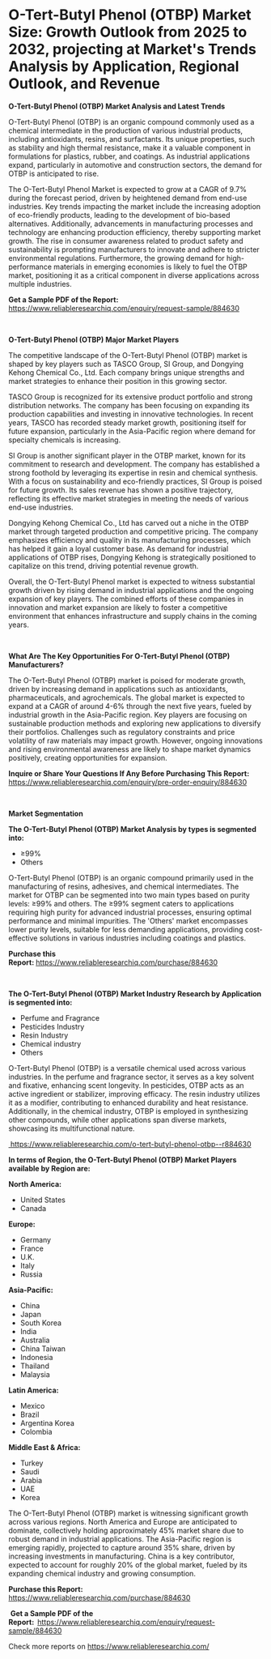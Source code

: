 <p><h1>O-Tert-Butyl Phenol (OTBP) Market Size: Growth Outlook from 2025 to 2032, projecting at Market's Trends Analysis by Application, Regional Outlook, and Revenue</h1></p><p><strong>O-Tert-Butyl Phenol (OTBP) Market Analysis and Latest Trends</strong></p>
<p><p>O-Tert-Butyl Phenol (OTBP) is an organic compound commonly used as a chemical intermediate in the production of various industrial products, including antioxidants, resins, and surfactants. Its unique properties, such as stability and high thermal resistance, make it a valuable component in formulations for plastics, rubber, and coatings. As industrial applications expand, particularly in automotive and construction sectors, the demand for OTBP is anticipated to rise.</p><p>The O-Tert-Butyl Phenol Market is expected to grow at a CAGR of 9.7% during the forecast period, driven by heightened demand from end-use industries. Key trends impacting the market include the increasing adoption of eco-friendly products, leading to the development of bio-based alternatives. Additionally, advancements in manufacturing processes and technology are enhancing production efficiency, thereby supporting market growth. The rise in consumer awareness related to product safety and sustainability is prompting manufacturers to innovate and adhere to stricter environmental regulations. Furthermore, the growing demand for high-performance materials in emerging economies is likely to fuel the OTBP market, positioning it as a critical component in diverse applications across multiple industries.</p></p>
<p><strong>Get a Sample PDF of the Report:&nbsp;</strong> <a href="https://www.reliableresearchiq.com/enquiry/request-sample/884630?utm_campaign=2173&utm_medium=2&utm_source=Github&utm_content=ia&utm_term=01022025&utm_id=o-tert-butyl-phenol-otbp">https://www.reliableresearchiq.com/enquiry/request-sample/884630</a></p>
<p>&nbsp;</p>
<p><strong>O-Tert-Butyl Phenol (OTBP) Major Market Players</strong></p>
<p><p>The competitive landscape of the O-Tert-Butyl Phenol (OTBP) market is shaped by key players such as TASCO Group, SI Group, and Dongying Kehong Chemical Co., Ltd. Each company brings unique strengths and market strategies to enhance their position in this growing sector.</p><p>TASCO Group is recognized for its extensive product portfolio and strong distribution networks. The company has been focusing on expanding its production capabilities and investing in innovative technologies. In recent years, TASCO has recorded steady market growth, positioning itself for future expansion, particularly in the Asia-Pacific region where demand for specialty chemicals is increasing.</p><p>SI Group is another significant player in the OTBP market, known for its commitment to research and development. The company has established a strong foothold by leveraging its expertise in resin and chemical synthesis. With a focus on sustainability and eco-friendly practices, SI Group is poised for future growth. Its sales revenue has shown a positive trajectory, reflecting its effective market strategies in meeting the needs of various end-use industries.</p><p>Dongying Kehong Chemical Co., Ltd has carved out a niche in the OTBP market through targeted production and competitive pricing. The company emphasizes efficiency and quality in its manufacturing processes, which has helped it gain a loyal customer base. As demand for industrial applications of OTBP rises, Dongying Kehong is strategically positioned to capitalize on this trend, driving potential revenue growth.</p><p>Overall, the O-Tert-Butyl Phenol market is expected to witness substantial growth driven by rising demand in industrial applications and the ongoing expansion of key players. The combined efforts of these companies in innovation and market expansion are likely to foster a competitive environment that enhances infrastructure and supply chains in the coming years.</p></p>
<p>&nbsp;</p>
<p><strong>What Are The Key Opportunities For O-Tert-Butyl Phenol (OTBP) Manufacturers?</strong></p>
<p><p>The O-Tert-Butyl Phenol (OTBP) market is poised for moderate growth, driven by increasing demand in applications such as antioxidants, pharmaceuticals, and agrochemicals. The global market is expected to expand at a CAGR of around 4-6% through the next five years, fueled by industrial growth in the Asia-Pacific region. Key players are focusing on sustainable production methods and exploring new applications to diversify their portfolios. Challenges such as regulatory constraints and price volatility of raw materials may impact growth. However, ongoing innovations and rising environmental awareness are likely to shape market dynamics positively, creating opportunities for expansion.</p></p>
<p><strong>Inquire or Share Your Questions If Any Before Purchasing This Report:</strong> <a href="https://www.reliableresearchiq.com/enquiry/pre-order-enquiry/884630?utm_campaign=2173&utm_medium=2&utm_source=Github&utm_content=ia&utm_term=01022025&utm_id=o-tert-butyl-phenol-otbp">https://www.reliableresearchiq.com/enquiry/pre-order-enquiry/884630</a></p>
<p>&nbsp;</p>
<p><strong>Market Segmentation</strong></p>
<p><strong>The O-Tert-Butyl Phenol (OTBP) Market Analysis by types is segmented into:</strong></p>
<p><ul><li>≥99%</li><li>Others</li></ul></p>
<p><p>O-Tert-Butyl Phenol (OTBP) is an organic compound primarily used in the manufacturing of resins, adhesives, and chemical intermediates. The market for OTBP can be segmented into two main types based on purity levels: ≥99% and others. The ≥99% segment caters to applications requiring high purity for advanced industrial processes, ensuring optimal performance and minimal impurities. The 'Others' market encompasses lower purity levels, suitable for less demanding applications, providing cost-effective solutions in various industries including coatings and plastics.</p></p>
<p><strong>Purchase this Report:&nbsp;</strong><a href="https://www.reliableresearchiq.com/purchase/884630?utm_campaign=2173&utm_medium=2&utm_source=Github&utm_content=ia&utm_term=01022025&utm_id=o-tert-butyl-phenol-otbp">https://www.reliableresearchiq.com/purchase/884630</a></p>
<p>&nbsp;</p>
<p><strong>The O-Tert-Butyl Phenol (OTBP) Market Industry Research by Application is segmented into:</strong></p>
<p><ul><li>Perfume and Fragrance</li><li>Pesticides Industry</li><li>Resin Industry</li><li>Chemical industry</li><li>Others</li></ul></p>
<p><p>O-Tert-Butyl Phenol (OTBP) is a versatile chemical used across various industries. In the perfume and fragrance sector, it serves as a key solvent and fixative, enhancing scent longevity. In pesticides, OTBP acts as an active ingredient or stabilizer, improving efficacy. The resin industry utilizes it as a modifier, contributing to enhanced durability and heat resistance. Additionally, in the chemical industry, OTBP is employed in synthesizing other compounds, while other applications span diverse markets, showcasing its multifunctional nature.</p></p>
<p><a href="https://www.reliableresearchiq.com/o-tert-butyl-phenol-otbp--r884630?utm_campaign=2173&utm_medium=2&utm_source=Github&utm_content=ia&utm_term=01022025&utm_id=o-tert-butyl-phenol-otbp">&nbsp;https://www.reliableresearchiq.com/o-tert-butyl-phenol-otbp--r884630</a></p>
<p><strong>In terms of Region, the O-Tert-Butyl Phenol (OTBP) Market Players available by Region are:</strong></p>
<p>
    <p> <strong> North America: </strong>
        <ul>
            <li>United States</li>
            <li>Canada</li>
        </ul>
        </p> 
    <p> <strong> Europe: </strong>
        <ul>
            <li>Germany</li>
            <li>France</li>
            <li>U.K.</li>
            <li>Italy</li>
            <li>Russia</li>
        </ul>
        </p> 
    <p> <strong> Asia-Pacific: </strong>
        <ul>
            <li>China</li>
            <li>Japan</li>
            <li>South Korea</li>
            <li>India</li>
            <li>Australia</li>
            <li>China Taiwan</li>
            <li>Indonesia</li>
            <li>Thailand</li>
            <li>Malaysia</li>
        </ul>
        </p> 
    <p> <strong> Latin America: </strong>
        <ul>
            <li>Mexico</li>
            <li>Brazil</li>
            <li>Argentina Korea</li>
            <li>Colombia</li>
        </ul>
        </p> 
    <p> <strong> Middle East & Africa: </strong>
        <ul>
            <li>Turkey</li>
            <li>Saudi</li>
            <li>Arabia</li>
            <li>UAE</li>
            <li>Korea</li>
        </ul>
    </p>
    </p>
<p><p>The O-Tert-Butyl Phenol (OTBP) market is witnessing significant growth across various regions. North America and Europe are anticipated to dominate, collectively holding approximately 45% market share due to robust demand in industrial applications. The Asia-Pacific region is emerging rapidly, projected to capture around 35% share, driven by increasing investments in manufacturing. China is a key contributor, expected to account for roughly 20% of the global market, fueled by its expanding chemical industry and growing consumption.</p></p>
<p><strong>Purchase this Report: </strong><a href="https://www.reliableresearchiq.com/purchase/884630?utm_campaign=2173&utm_medium=2&utm_source=Github&utm_content=ia&utm_term=01022025&utm_id=o-tert-butyl-phenol-otbp">https://www.reliableresearchiq.com/purchase/884630</a></p>
<p>&nbsp;<strong>Get a Sample PDF of the Report:&nbsp;&nbsp;</strong><a href="https://www.reliableresearchiq.com/enquiry/request-sample/884630?utm_campaign=2173&utm_medium=2&utm_source=Github&utm_content=ia&utm_term=01022025&utm_id=o-tert-butyl-phenol-otbp">https://www.reliableresearchiq.com/enquiry/request-sample/884630</a></p>
<p><strong></strong></p>
<p>Check more reports on <a href="https://www.reliableresearchiq.com/?utm_campaign=2173&utm_medium=2&utm_source=Github&utm_content=ia&utm_term=01022025&utm_id=o-tert-butyl-phenol-otbp">https://www.reliableresearchiq.com/</a></p>